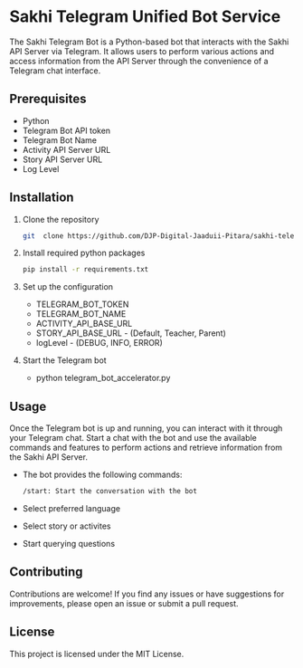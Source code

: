 # Sakhi Telegram Unified Bot Service

The Sakhi Telegram Bot is a Python-based bot that interacts with the Sakhi API Server via Telegram. It allows users to perform various actions and access information from the API Server through the convenience of a Telegram chat interface.

## Prerequisites

- Python
- Telegram Bot API token
- Telegram Bot Name
- Activity API Server URL
- Story API Server URL
- Log Level

## Installation

1. Clone the repository

   ```bash
   git  clone https://github.com/DJP-Digital-Jaaduii-Pitara/sakhi-telegram-service.git

2. Install required python packages

   ```bash
   pip install -r requirements.txt

3. Set up the configuration

   - TELEGRAM_BOT_TOKEN
   - TELEGRAM_BOT_NAME
   - ACTIVITY_API_BASE_URL
   - STORY_API_BASE_URL - (Default, Teacher, Parent)
   - logLevel - (DEBUG, INFO, ERROR)

5. Start the Telegram bot

   - python telegram_bot_accelerator.py

## Usage

Once the Telegram bot is up and running, you can interact with it through your Telegram chat. Start a chat with the bot and use the available commands and features to perform actions and retrieve information from the Sakhi API Server.

  - The bot provides the following commands:

    ```bash
    /start: Start the conversation with the bot

  - Select preferred language
  - Select story or activites
  - Start querying questions

## Contributing
Contributions are welcome! If you find any issues or have suggestions for improvements, please open an issue or submit a pull request.

## License
This project is licensed under the MIT License.
